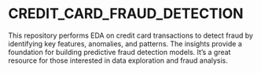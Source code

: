 # CREDIT_CARD_FRAUD_DETECTION
 This repository performs EDA on credit card transactions to detect fraud by identifying key features, anomalies, and patterns. The insights provide a foundation for building predictive fraud detection models. It’s a great resource for those interested in data exploration and fraud analysis.
